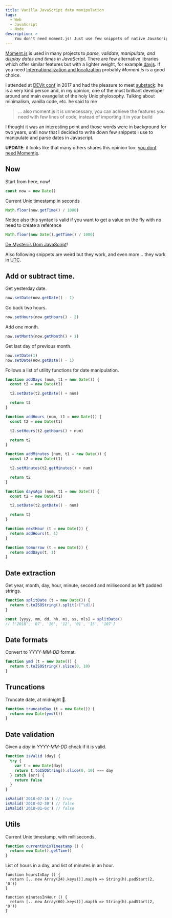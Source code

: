 ```yaml
---
title: Vanilla JavaScript date manipulation
tags:
  - Web
  - JavaScript
  - Node
description: >
    You don't need moment.js! Just use few snippets of native JavaScript code to parse and manipulate dates.
---
```


<div class="paper warning">
<a href="https://momentjs.com/">Moment.js</a> is used in many projects to <em>parse, validate, manipulate, and display dates and times in JavaScript</em>.
There are few alternative libraries which offer similar features but with a lighter weight, for example <a href="https://github.com/iamkun/dayjs">dayjs</a>.
If you need <a href="https://en.wikipedia.org/wiki/Internationalization_and_localization">Internationalization and localization</a> probably <em>Moment.js</em> is a good choice.
</div>

I attended at [DEVit conf](https://devitconf.org/) in 2017 and had the pleasure to meet [substack](https://github.com/substack): he is a very kind person and, in my opinion, one of the most brilliant developer around and main evangelist of the holy Unix phylosophy.
Talking about minimalism, vanilla code, etc. he said to me

> ... also moment.js it is unnecessary, you can achieve the features you need with few lines of code, instead of importing it in your build

I thought it was an interesting point and those words were in background for two years, until now that I decided to write down few snippets I use to manipulate and parse dates in Javascript.

<div class="paper info">
  <b>UPDATE</b>: it looks like that many others shares this opinion too: <a href="https://github.com/you-dont-need/You-Dont-Need-Momentjs" target="_blank">you dont need Momentjs</a>.
</div>

## Now

Start from here, now!

```javascript
const now = new Date()
```

Current Unix timestamp in seconds

```javascript
Math.floor(now.getTime() / 1000)
```

Notice also this syntax is valid if you want to get a value on the fly with no need to create a reference

```javascript
Math.floor(new Date().getTime() / 1000)
```

[De Mysteriis Dom JavaScript](https://www.youtube.com/watch?v=qcS0CVJ1KPg)!

Also following snippets are weird but they work, and even more... they work in [UTC].

## Add or subtract time.

Get yesterday date.

```javascript
now.setDate(now.getDate() - 1)
```

Go back two hours.

```javascript
now.setHours(now.getHours() - 2)
```

Add one month.

```javascript
now.setMonth(now.getMonth() + 1)
```

Get last day of previous month.

```javascript
now.setDate(1)
now.setDate(now.getDate() - 1)
```

Follows a list of utility functions for date manipulation.

```js
function addDays (num, t1 = new Date()) {
  const t2 = new Date(t1)

  t2.setDate(t2.getDate() + num)

  return t2
}

function addHours (num, t1 = new Date()) {
  const t2 = new Date(t1)

  t2.setHours(t2.getHours() + num)

  return t2
}

function addMinutes (num, t1 = new Date()) {
  const t2 = new Date(t1)

  t2.setMinutes(t2.getMinutes() + num)

  return t2
}

function daysAgo (num, t1 = new Date()) {
  const t2 = new Date(t1)

  t2.setDate(t2.getDate() - num)

  return t2
}

function nextHour (t = new Date()) {
  return addHours(t, 1)
}

function tomorrow (t = new Date()) {
  return addDays(t, 1)
}
```

## Date extraction

Get year, month, day, hour, minute, second and millisecond as left padded strings.

```javascript
function splitDate (t = new Date()) {
  return t.toISOString().split(/[^\d]/)
}

const [yyyy, mm, dd, hh, mi, ss, mls] = splitDate()
// ['2018', '07', '16', '12', '01', '15', '107']
```

## Date formats

Convert to *YYYY-MM-DD* format.

```javascript
function ymd (t = new Date()) {
  return t.toISOString().slice(0, 10)
}
```

## Truncations

Truncate date, at midnight 🧙.

```javascript
function truncateDay (t = new Date()) {
  return new Date(ymd(t))
}
```

## Date validation

Given a *day* in *YYYY-MM-DD* check if it is valid.

```javascript
function isValid (day) {
  try {
    var t = new Date(day)
    return t.toISOString().slice(0, 10) === day
  } catch (err) {
    return false
  }
}

isValid('2018-07-16') // true
isValid('2018-02-30') // false
isValid('2018-01-0x') // false
```

## Utils

Current Unix timestamp, with milliseconds.

```js
function currentUnixTimestamp () {
  return new Date().getTime()
}
```

List of hours in a day, and list of minutes in an hour.

```
function hoursInDay () {
  return [...new Array(24).keys()].map(h => String(h).padStart(2, '0'))
}

function minutesInHour () {
  return [...new Array(60).keys()].map(h => String(h).padStart(2, '0'))
}
```

[UTC]: https://en.wikipedia.org/wiki/Coordinated_Universal_Time "Coordinated Universal Time"
